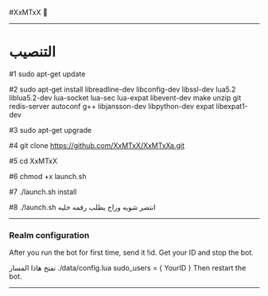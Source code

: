 #XxMTxX 🔱
* * *


# التنصيب
#1
sudo apt-get update

#2
sudo apt-get install libreadline-dev libconfig-dev libssl-dev lua5.2 liblua5.2-dev lua-socket lua-sec lua-expat libevent-dev make unzip git redis-server autoconf g++ libjansson-dev libpython-dev expat libexpat1-dev

#3
sudo apt-get upgrade

#4
git clone https://github.com/XxMTxX/XxMTxXa.git

#5
cd XxMTxX

#6
chmod +x launch.sh

#7
./launch.sh install

#8
./launch.sh انتضر شويه وراح يطلب رقمه خليه
* * *

### Realm configuration

After you run the bot for first time, send it !id. Get your ID and stop the bot.

تفتح هاذا المسار ./data/config.lua 
  sudo_users = {
    YourID
  }
Then restart the bot.
* * *
